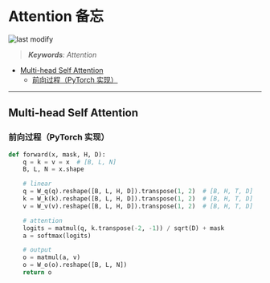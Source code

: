 Attention 备忘
===
<!--START_SECTION:badge-->

![last modify](https://img.shields.io/static/v1?label=last%20modify&message=2025-08-03%2022%3A42%3A16&color=yellowgreen&style=flat-square)

<!--END_SECTION:badge-->
<!--info
top: false
draft: true
hidden: true
tag: [dl_model]
-->

> ***Keywords**: Attention*

<!--START_SECTION:toc-->
- [Multi-head Self Attention](#multi-head-self-attention)
    - [前向过程（PyTorch 实现）](#前向过程pytorch-实现)
<!--END_SECTION:toc-->

---

## Multi-head Self Attention

<!-- 
### 前向过程

$$
\begin{aligned}
    \text{Attention}(Q,K,V) &= \text{softmax}(\frac{QK^T}{\sqrt{d_k}})V \\
    \text{head}_\text{i} &= \text{Attention}(QW_i^Q,KW_i^K,VW_i^V) \\
    \text{MultiHead}(Q,K,V) &= \text{Concat}(\text{head}_1,..,\text{head}_\text{h})W^O
\end{aligned}
$$
 -->

### 前向过程（PyTorch 实现）

```python
def forward(x, mask, H, D):
    q = k = v = x  # [B, L, N]
    B, L, N = x.shape

    # linear
    q = W_q(q).reshape([B, L, H, D]).transpose(1, 2)  # [B, H, T, D]
    k = W_k(k).reshape([B, L, H, D]).transpose(1, 2)  # [B, H, T, D]
    v = W_v(v).reshape([B, L, H, D]).transpose(1, 2)  # [B, H, T, D]

    # attention
    logits = matmul(q, k.transpose(-2, -1)) / sqrt(D) + mask
    a = softmax(logits)

    # output
    o = matmul(a, v)
    o = W_o(o).reshape([B, L, N])
    return o

```